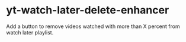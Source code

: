 # yt-watch-later-delete-enhancer
Add a button to remove videos watched with more than X percent from watch later playlist.
